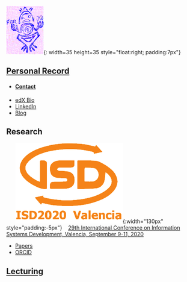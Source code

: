 ![Exlibris](Rana2.png){: width=35 height=35 style="float:right; padding:7px"}
## [Personal Record](http://www.upv.es/ficha-personal/fgonzal)
* #### [Contact](contact.md)
* [edX Bio](https://www.edx.org/es/bio/fernando-gonzalez-ladron-de-guevara)
* [LinkedIn](https://www.linkedin.com/in/fglguevara)
* [Blog](http://dgnd.doe.upv.es/fgonzal/)


## Research
&nbsp; &nbsp;&nbsp; &nbsp;![isd](isd_v.png){:width="130px" style="padding:-5px"}&nbsp; &nbsp;  [29th International Conference on Information Systems Development, Valencia, September 9-11, 2020 ](http://isd2020.webs.upv.es)

* [Papers](https://scholar.google.com/citations?user=ZwUFeFAAAAAJ&hl=en)
* [ORCID](https://orcid.org/0000-0002-2617-1559)

## [Lecturing](cont-docentes.md)

